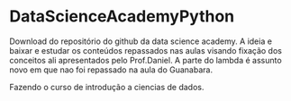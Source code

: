 # DataScienceAcademyPython
Download do repositório do github da data science academy.
A ideia e baixar e estudar os conteúdos repassados nas aulas visando fixação dos conceitos ali apresentados pelo Prof.Daniel.
A parte do lambda é assunto novo em que nao foi repassado na aula do Guanabara.

Fazendo o curso de introdução a ciencias de dados.

